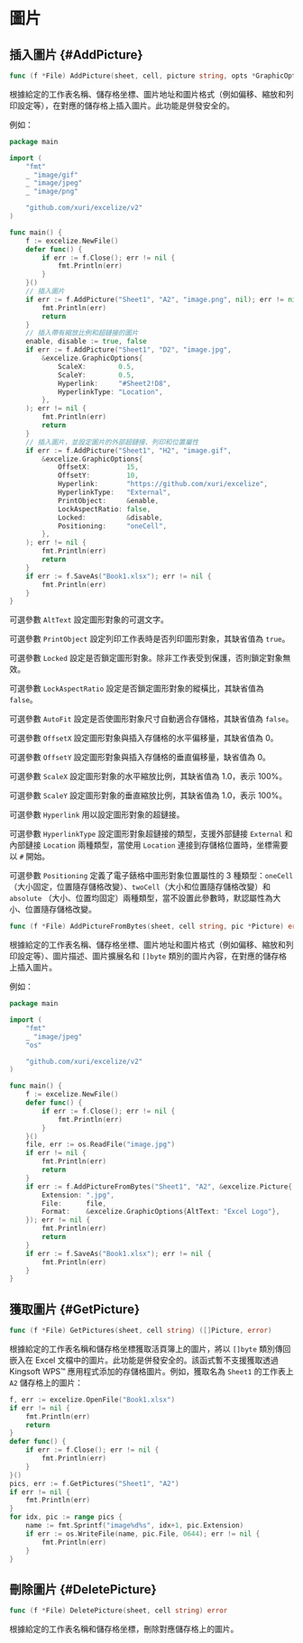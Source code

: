 # 圖片

## 插入圖片 {#AddPicture}

```go
func (f *File) AddPicture(sheet, cell, picture string, opts *GraphicOptions) error
```

根據給定的工作表名稱、儲存格坐標、圖片地址和圖片格式（例如偏移、縮放和列印設定等），在對應的儲存格上插入圖片。此功能是併發安全的。

例如：

```go
package main

import (
    "fmt"
    _ "image/gif"
    _ "image/jpeg"
    _ "image/png"

    "github.com/xuri/excelize/v2"
)

func main() {
    f := excelize.NewFile()
    defer func() {
        if err := f.Close(); err != nil {
            fmt.Println(err)
        }
    }()
    // 插入圖片
    if err := f.AddPicture("Sheet1", "A2", "image.png", nil); err != nil {
        fmt.Println(err)
        return
    }
    // 插入帶有縮放比例和超鏈接的圖片
    enable, disable := true, false
    if err := f.AddPicture("Sheet1", "D2", "image.jpg",
        &excelize.GraphicOptions{
            ScaleX:        0.5,
            ScaleY:        0.5,
            Hyperlink:     "#Sheet2!D8",
            HyperlinkType: "Location",
        },
    ); err != nil {
        fmt.Println(err)
        return
    }
    // 插入圖片，並設定圖片的外部超鏈接、列印和位置屬性
    if err := f.AddPicture("Sheet1", "H2", "image.gif",
        &excelize.GraphicOptions{
            OffsetX:         15,
            OffsetY:         10,
            Hyperlink:       "https://github.com/xuri/excelize",
            HyperlinkType:   "External",
            PrintObject:     &enable,
            LockAspectRatio: false,
            Locked:          &disable,
            Positioning:     "oneCell",
        },
    ); err != nil {
        fmt.Println(err)
        return
    }
    if err := f.SaveAs("Book1.xlsx"); err != nil {
        fmt.Println(err)
    }
}
```

可選參數 `AltText` 設定圖形對象的可選文字。

可選參數 `PrintObject` 設定列印工作表時是否列印圖形對象，其缺省值為 `true`。

可選參數 `Locked` 設定是否鎖定圖形對象。除非工作表受到保護，否則鎖定對象無效。

可選參數 `LockAspectRatio` 設定是否鎖定圖形對象的縱橫比，其缺省值為 `false`。

可選參數 `AutoFit` 設定是否使圖形對象尺寸自動適合存儲格，其缺省值為 `false`。

可選參數 `OffsetX` 設定圖形對象與插入存儲格的水平偏移量，其缺省值為 0。

可選參數 `OffsetY` 設定圖形對象與插入存儲格的垂直偏移量，缺省值為 0。

可選參數 `ScaleX` 設定圖形對象的水平縮放比例，其缺省值為 1.0，表示 100%。

可選參數 `ScaleY` 設定圖形對象的垂直縮放比例，其缺省值為 1.0，表示 100%。

可選參數 `Hyperlink` 用以設定圖形對象的超鏈接。

可選參數 `HyperlinkType` 設定圖形對象超鏈接的類型，支援外部鏈接 `External` 和內部鏈接 `Location` 兩種類型，當使用 `Location` 連接到存儲格位置時，坐標需要以 `#` 開始。

可選參數 `Positioning` 定義了電子錶格中圖形對象位置屬性的 3 種類型：`oneCell`（大小固定，位置隨存儲格改變）、`twoCell`（大小和位置隨存儲格改變）和 `absolute` （大小、位置均固定）兩種類型，當不設置此參數時，默認屬性為大小、位置隨存儲格改變。

```go
func (f *File) AddPictureFromBytes(sheet, cell string, pic *Picture) error
```

根據給定的工作表名稱、儲存格坐標、圖片地址和圖片格式（例如偏移、縮放和列印設定等）、圖片描述、圖片擴展名和 `[]byte` 類別的圖片內容，在對應的儲存格上插入圖片。

例如：

```go
package main

import (
    "fmt"
    _ "image/jpeg"
    "os"

    "github.com/xuri/excelize/v2"
)

func main() {
    f := excelize.NewFile()
    defer func() {
        if err := f.Close(); err != nil {
            fmt.Println(err)
        }
    }()
    file, err := os.ReadFile("image.jpg")
    if err != nil {
        fmt.Println(err)
        return
    }
    if err := f.AddPictureFromBytes("Sheet1", "A2", &excelize.Picture{
        Extension: ".jpg",
        File:      file,
        Format:    &excelize.GraphicOptions{AltText: "Excel Logo"},
    }); err != nil {
        fmt.Println(err)
        return
    }
    if err := f.SaveAs("Book1.xlsx"); err != nil {
        fmt.Println(err)
    }
}
```

## 獲取圖片 {#GetPicture}

```go
func (f *File) GetPictures(sheet, cell string) ([]Picture, error)
```

根據給定的工作表名稱和儲存格坐標獲取活頁簿上的圖片，將以 `[]byte` 類別傳回嵌入在 Excel 文檔中的圖片。此功能是併發安全的。該函式暫不支援獲取透過 Kingsoft WPS&trade; 應用程式添加的存儲格圖片。例如，獲取名為 `Sheet1` 的工作表上 `A2` 儲存格上的圖片：

```go
f, err := excelize.OpenFile("Book1.xlsx")
if err != nil {
    fmt.Println(err)
    return
}
defer func() {
    if err := f.Close(); err != nil {
        fmt.Println(err)
    }
}()
pics, err := f.GetPictures("Sheet1", "A2")
if err != nil {
    fmt.Println(err)
}
for idx, pic := range pics {
    name := fmt.Sprintf("image%d%s", idx+1, pic.Extension)
    if err := os.WriteFile(name, pic.File, 0644); err != nil {
        fmt.Println(err)
    }
}
```

## 刪除圖片 {#DeletePicture}

```go
func (f *File) DeletePicture(sheet, cell string) error
```

根據給定的工作表名稱和儲存格坐標，刪除對應儲存格上的圖片。
